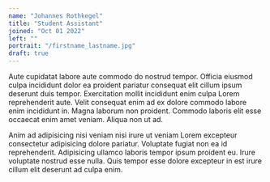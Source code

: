 ```yaml
---
name: "Johannes Rothkegel"
title: "Student Assistant"
joined: "Oct 01 2022"
left: ""
portrait: "/firstname_lastname.jpg"
draft: true
---
```


Aute cupidatat labore aute commodo do nostrud tempor. Officia eiusmod culpa incididunt dolor ea proident pariatur consequat elit cillum ipsum deserunt duis tempor. Exercitation mollit incididunt enim culpa Lorem reprehenderit aute. Velit consequat enim ad ex dolore commodo labore enim incididunt in. Magna laborum non proident. Commodo laboris elit esse occaecat enim amet veniam. Aliqua non ut ad.


Anim ad adipisicing nisi veniam nisi irure ut veniam Lorem excepteur consectetur adipisicing dolore pariatur. Voluptate fugiat non ea id reprehenderit. Adipisicing ullamco laboris tempor ipsum proident eu. Irure voluptate nostrud esse nulla. Quis tempor esse dolore excepteur in est irure cillum elit deserunt ad culpa enim.